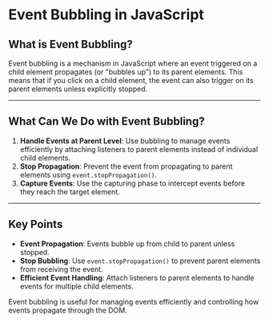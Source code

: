 # Event Bubbling in JavaScript

## What is Event Bubbling?
Event bubbling is a mechanism in JavaScript where an event triggered on a child element propagates (or "bubbles up") to its parent elements. This means that if you click on a child element, the event can also trigger on its parent elements unless explicitly stopped.

---

## What Can We Do with Event Bubbling?
1. **Handle Events at Parent Level**: Use bubbling to manage events efficiently by attaching listeners to parent elements instead of individual child elements.
2. **Stop Propagation**: Prevent the event from propagating to parent elements using `event.stopPropagation()`.
3. **Capture Events**: Use the capturing phase to intercept events before they reach the target element.

---

## Key Points
- **Event Propagation**: Events bubble up from child to parent unless stopped.
- **Stop Bubbling**: Use `event.stopPropagation()` to prevent parent elements from receiving the event.
- **Efficient Event Handling**: Attach listeners to parent elements to handle events for multiple child elements.

Event bubbling is useful for managing events efficiently and controlling how events propagate through the DOM.